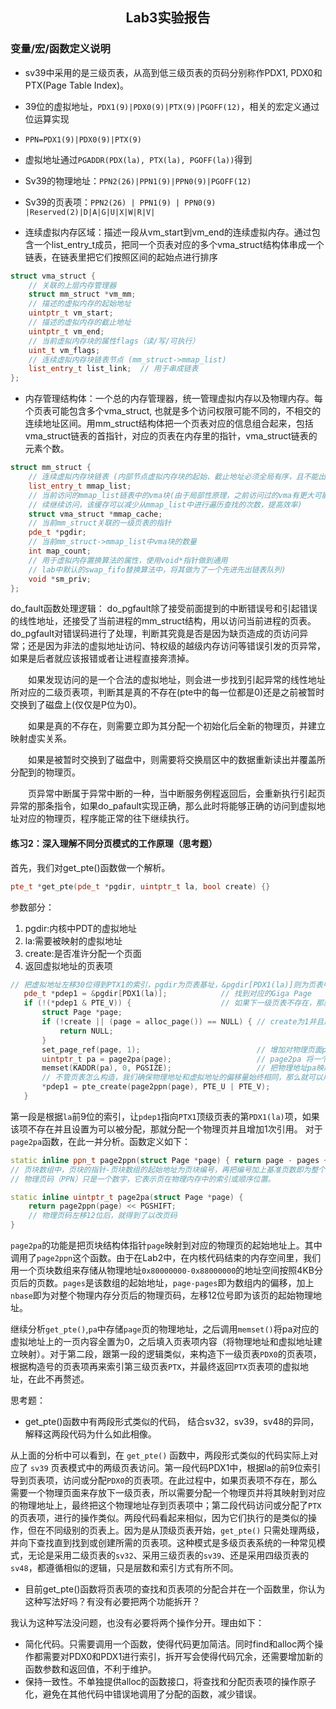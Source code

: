 ## <center>**Lab3实验报告**</center>


### 变量/宏/函数定义说明

* sv39中采用的是三级页表，从高到低三级页表的页码分别称作PDX1, PDX0和PTX(Page Table Index)。

* 39位的虚拟地址，`PDX1(9)|PDX0(9)|PTX(9)|PGOFF(12)`，相关的宏定义通过位运算实现

* `PPN=PDX1(9)|PDX0(9)|PTX(9)`

* 虚拟地址通过`PGADDR(PDX(la), PTX(la), PGOFF(la))`得到

* Sv39的物理地址：`PPN2(26)|PPN1(9)|PPN0(9)|PGOFF(12)`

* Sv39的页表项：`PPN2(26) | PPN1(9) | PPN0(9) |Reserved(2)|D|A|G|U|X|W|R|V|`

* 连续虚拟内存区域：描述一段从vm_start到vm_end的连续虚拟内存。通过包含一个list_entry_t成员，把同一个页表对应的多个vma_struct结构体串成一个链表，在链表里把它们按照区间的起始点进行排序
```C++
struct vma_struct {
    // 关联的上层内存管理器
    struct mm_struct *vm_mm; 
    // 描述的虚拟内存的起始地址
    uintptr_t vm_start;      
    // 描述的虚拟内存的截止地址
    uintptr_t vm_end;        
    // 当前虚拟内存块的属性flags（读/写/可执行）
    uint_t vm_flags;        
    // 连续虚拟内存块链表节点 (mm_struct->mmap_list)
    list_entry_t list_link;  // 用于串成链表
};
```






* 内存管理结构体：一个总的内存管理器，统一管理虚拟内存以及物理内存。每个页表可能包含多个vma_struct, 也就是多个访问权限可能不同的，不相交的连续地址区间。用mm_struct结构体把一个页表对应的信息组合起来，包括vma_struct链表的首指针，对应的页表在内存里的指针，vma_struct链表的元素个数。
```C++
struct mm_struct {
    // 连续虚拟内存块链表 (内部节点虚拟内存块的起始、截止地址必须全局有序，且不能出现重叠)
    list_entry_t mmap_list;
    // 当前访问的mmap_list链表中的vma块(由于局部性原理，之前访问过的vma有更大可能会在后
    // 续继续访问，该缓存可以减少从mmap_list中进行遍历查找的次数，提高效率)        
    struct vma_struct *mmap_cache; 
    // 当前mm_struct关联的一级页表的指针
    pde_t *pgdir;                  
    // 当前mm_struct->mmap_list中vma块的数量
    int map_count;                 
    // 用于虚拟内存置换算法的属性，使用void*指针做到通用
    // lab中默认的swap_fifo替换算法中，将其做为了一个先进先出链表队列)
    void *sm_priv;                 
};
```

do_fault函数处理逻辑：
do_pgfault除了接受前面提到的中断错误号和引起错误的线性地址，还接受了当前进程的mm_struct结构，用以访问当前进程的页表。do_pgfault对错误码进行了处理，判断其究竟是否是因为缺页造成的页访问异常；还是因为非法的虚拟地址访问、特权级的越级内存访问等错误引发的页异常，如果是后者就应该报错或者让进程直接奔溃掉。

　　如果发现访问的是一个合法的虚拟地址，则会进一步找到引起异常的线性地址所对应的二级页表项，判断其是真的不存在(pte中的每一位都是0)还是之前被暂时交换到了磁盘上(仅仅是P位为0)。

　　如果是真的不存在，则需要立即为其分配一个初始化后全新的物理页，并建立映射虚实关系。

　　如果是被暂时交换到了磁盘中，则需要将交换扇区中的数据重新读出并覆盖所分配到的物理页。

　　页异常中断属于异常中断的一种，当中断服务例程返回后，会重新执行引起页异常的那条指令，如果do_pafault实现正确，那么此时将能够正确的访问到虚拟地址对应的物理页，程序能正常的往下继续执行。

#### 练习2：深入理解不同分页模式的工作原理（思考题）
首先，我们对get_pte()函数做一个解析。
  ```c++
pte_t *get_pte(pde_t *pgdir, uintptr_t la, bool create) {}
 ```
 参数部分：
 1. pgdir:内核中PDT的虚拟地址
 2. la:需要被映射的虚拟地址
 3. create:是否准许分配一个页面
 4. 返回虚拟地址的页表项


 ```C++
 // 把虚拟地址左移30位得到PTX1的索引，pgdir为页表基址，&pgdir[PDX1(la)]则为页表中第PDX1项的起始地址，让pdep1指向该页表项
    pde_t *pdep1 = &pgdir[PDX1(la)];            // 找到对应的Giga Page
    if (!(*pdep1 & PTE_V)) {                    // 如果下一级页表不存在，那就给它分配一页，创造新页表
        struct Page *page;
        if (!create || (page = alloc_page()) == NULL) { // create为1并且成功找到多的1个物理页才分配
            return NULL;
        }
        set_page_ref(page, 1);                          // 增加对物理页面page的引用数
        uintptr_t pa = page2pa(page);                   // page2pa 将一个页转换成这个页的物理地址
        memset(KADDR(pa), 0, PGSIZE);                   // 把物理地址pa映射到虚拟地址中，之后的一页内容全部置0
        // 不管页表怎么构造，我们确保物理地址和虚拟地址的偏移量始终相同，那么就可以用这种方式完成对物理内存的访问。
        *pdep1 = pte_create(page2ppn(page), PTE_U | PTE_V);
    }
 ```
第一段是根据`la`前9位的索引，让`pdep1`指向`PTX1`顶级页表的第`PDX1(la)`项，如果该项不存在并且设置为可以被分配，那就分配一个物理页并且增加1次引用。
对于`page2pa`函数，在此一并分析。函数定义如下：
```C++
static inline ppn_t page2ppn(struct Page *page) { return page - pages + nbase; } 
// 页块数组中，页块的指针-页块数组的起始地址为页块编号，再把编号加上基准页数即为整个物理内存分页后的页编号
// 物理页码（PPN）只是一个数字，它表示页在物理内存中的索引或顺序位置。

static inline uintptr_t page2pa(struct Page *page) {
    return page2ppn(page) << PGSHIFT;
    // 物理页码左移12位后，就得到了以改页码
}
```
`page2pa`的功能是把页块结构体指针`page`映射到对应的物理页的起始地址上。其中调用了`page2ppn`这个函数。由于在Lab2中，在内核代码结束的内存空间里，我们用一个页块数组来存储从物理地址`0x80000000-0x88000000`的地址空间按照4KB分页后的页数。`pages`是该数组的起始地址，`page-pages`即为数组内的偏移，加上`nbase`即为对整个物理内存分页后的物理页码，左移12位号即为该页的起始物理地址。

继续分析`get_pte()`,`pa`中存储`page`页的物理地址，之后调用`memset()`将pa对应的虚拟地址上的一页内容全置为0，之后填入页表项内容（将物理地址和虚拟地址建立映射）。对于第二段，跟第一段的逻辑类似，来构造下一级页表`PDX0`的页表项，根据构造号的页表项再来索引第三级页表`PTX`，并最终返回`PTX`页表项的虚拟地址，在此不再赘述。

思考题：

 - get_pte()函数中有两段形式类似的代码， 结合sv32，sv39，sv48的异同，解释这两段代码为什么如此相像。
 
从上面的分析中可以看到，在 `get_pte()` 函数中，两段形式类似的代码实际上对应了 `sv39` 页表模式中的两级页表访问。第一段代码PDX1中，根据la的前9位索引导到页表项，访问或分配`PDX0`的页表项。在此过程中，如果页表项不存在，那么需要一个物理页面来存放下一级页表，所以需要分配一个物理页并将其映射到对应的物理地址上，最终把这个物理地址存到页表项中；第二段代码访问或分配了`PTX`的页表项，进行的操作类似。两段代码看起来相似，因为它们执行的是类似的操作，但在不同级别的页表上。因为是从顶级页表开始，`get_pte()` 只需处理两级，并向下查找直到找到或创建所需的页表项。这种模式是多级页表系统的一种常见模式，无论是采用二级页表的`sv32`、采用三级页表的`sv39`、还是采用四级页表的`sv48`，都遵循相似的逻辑，只是层数和索引方式有所不同。

 - 目前get_pte()函数将页表项的查找和页表项的分配合并在一个函数里，你认为这种写法好吗？有没有必要把两个功能拆开？
 
 我认为这种写法没问题，也没有必要将两个操作分开。理由如下：
 
 - 简化代码。只需要调用一个函数，使得代码更加简洁。同时find和alloc两个操作都需要对PDX0和PDX1进行索引，拆开写会使得代码冗余，还需要增加新的函数参数和返回值，不利于维护。
 - 保持一致性。不单独提供alloc的函数接口，将查找和分配页表项的操作原子化，避免在其他代码中错误地调用了分配的函数，减少错误。